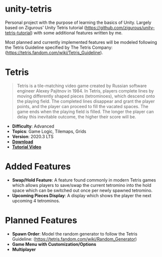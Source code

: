 # unity-tetris
Personal project with the purpose of learning the basics of Unity. Largely based on Zigurous' Unity Tetris tutorial (https://github.com/zigurous/unity-tetris-tutorial) with some additional features written by me.

Most planned and currently implemented features will be modeled following the Tetris Guideline specified by The Tetris Company: (https://tetris.fandom.com/wiki/Tetris_Guideline).

# Tetris

> Tetris is a tile-matching video game created by Russian software engineer Alexey Pajitnov in 1984. In Tetris, players complete lines by moving differently shaped pieces (tetrominoes), which descend onto the playing field. The completed lines disappear and grant the player points, and the player can proceed to fill the vacated spaces. The game ends when the playing field is filled. The longer the player can delay this inevitable outcome, the higher their score will be.

- **Difficulty**: Advanced
- **Topics**: Game Logic, Tilemaps, Grids
- **Version**: 2020.3 LTS
- [**Download**](https://github.com/zigurous/unity-tetris-tutorial/archive/refs/heads/main.zip)
- [**Tutorial Video**](https://youtu.be/ODLzYI4d-J8)

# Added Features
- **Swap/Hold Feature**: A feature found commonly in modern Tetris games which allows players to save/swap the current tetromino into the hold space which can be switched out once per newly spawned tetromino.
- **Upcoming Pieces Display**: A display which shows the player the next upcoming 4 tetrominos.

# Planned Features
- **Spawn Order**: Model the random generator to follow the Tetris Guideline: (https://tetris.fandom.com/wiki/Random_Generator)
- **Game Menu with Customization/Options**
- **Multiplayer**